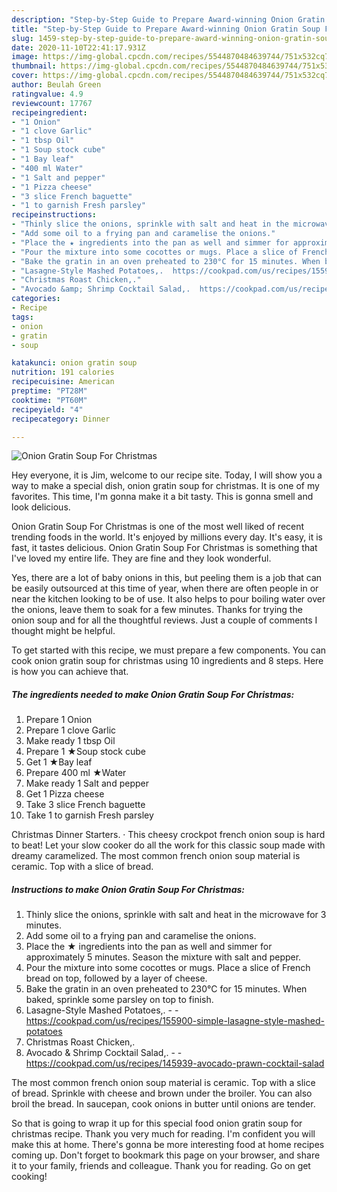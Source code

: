 ```yaml
---
description: "Step-by-Step Guide to Prepare Award-winning Onion Gratin Soup For Christmas"
title: "Step-by-Step Guide to Prepare Award-winning Onion Gratin Soup For Christmas"
slug: 1459-step-by-step-guide-to-prepare-award-winning-onion-gratin-soup-for-christmas
date: 2020-11-10T22:41:17.931Z
image: https://img-global.cpcdn.com/recipes/5544870484639744/751x532cq70/onion-gratin-soup-for-christmas-recipe-main-photo.jpg
thumbnail: https://img-global.cpcdn.com/recipes/5544870484639744/751x532cq70/onion-gratin-soup-for-christmas-recipe-main-photo.jpg
cover: https://img-global.cpcdn.com/recipes/5544870484639744/751x532cq70/onion-gratin-soup-for-christmas-recipe-main-photo.jpg
author: Beulah Green
ratingvalue: 4.9
reviewcount: 17767
recipeingredient:
- "1 Onion"
- "1 clove Garlic"
- "1 tbsp Oil"
- "1 Soup stock cube"
- "1 Bay leaf"
- "400 ml Water"
- "1 Salt and pepper"
- "1 Pizza cheese"
- "3 slice French baguette"
- "1 to garnish Fresh parsley"
recipeinstructions:
- "Thinly slice the onions, sprinkle with salt and heat in the microwave for 3 minutes."
- "Add some oil to a frying pan and caramelise the onions."
- "Place the ★ ingredients into the pan as well and simmer for approximately 5 minutes. Season the mixture with salt and pepper."
- "Pour the mixture into some cocottes or mugs. Place a slice of French bread on top, followed by a layer of cheese."
- "Bake the gratin in an oven preheated to 230°C for 15 minutes. When baked, sprinkle some parsley on top to finish."
- "Lasagne-Style Mashed Potatoes,.  https://cookpad.com/us/recipes/155900-simple-lasagne-style-mashed-potatoes"
- "Christmas Roast Chicken,."
- "Avocado &amp; Shrimp Cocktail Salad,.  https://cookpad.com/us/recipes/145939-avocado-prawn-cocktail-salad"
categories:
- Recipe
tags:
- onion
- gratin
- soup

katakunci: onion gratin soup 
nutrition: 191 calories
recipecuisine: American
preptime: "PT28M"
cooktime: "PT60M"
recipeyield: "4"
recipecategory: Dinner

---
```



![Onion Gratin Soup For Christmas](https://img-global.cpcdn.com/recipes/5544870484639744/751x532cq70/onion-gratin-soup-for-christmas-recipe-main-photo.jpg)

Hey everyone, it is Jim, welcome to our recipe site. Today, I will show you a way to make a special dish, onion gratin soup for christmas. It is one of my favorites. This time, I'm gonna make it a bit tasty. This is gonna smell and look delicious.

Onion Gratin Soup For Christmas is one of the most well liked of recent trending foods in the world. It's enjoyed by millions every day. It's easy, it is fast, it tastes delicious. Onion Gratin Soup For Christmas is something that I've loved my entire life. They are fine and they look wonderful.

Yes, there are a lot of baby onions in this, but peeling them is a job that can be easily outsourced at this time of year, when there are often people in or near the kitchen looking to be of use. It also helps to pour boiling water over the onions, leave them to soak for a few minutes. Thanks for trying the onion soup and for all the thoughtful reviews. Just a couple of comments I thought might be helpful.


To get started with this recipe, we must prepare a few components. You can cook onion gratin soup for christmas using 10 ingredients and 8 steps. Here is how you can achieve that.

<!--inarticleads1-->

##### The ingredients needed to make Onion Gratin Soup For Christmas:

1. Prepare 1 Onion
1. Prepare 1 clove Garlic
1. Make ready 1 tbsp Oil
1. Prepare 1 ★Soup stock cube
1. Get 1 ★Bay leaf
1. Prepare 400 ml ★Water
1. Make ready 1 Salt and pepper
1. Get 1 Pizza cheese
1. Take 3 slice French baguette
1. Take 1 to garnish Fresh parsley


Christmas Dinner Starters. · This cheesy crockpot french onion soup is hard to beat! Let your slow cooker do all the work for this classic soup made with dreamy caramelized. The most common french onion soup material is ceramic. Top with a slice of bread. 

<!--inarticleads2-->

##### Instructions to make Onion Gratin Soup For Christmas:

1. Thinly slice the onions, sprinkle with salt and heat in the microwave for 3 minutes.
1. Add some oil to a frying pan and caramelise the onions.
1. Place the ★ ingredients into the pan as well and simmer for approximately 5 minutes. Season the mixture with salt and pepper.
1. Pour the mixture into some cocottes or mugs. Place a slice of French bread on top, followed by a layer of cheese.
1. Bake the gratin in an oven preheated to 230°C for 15 minutes. When baked, sprinkle some parsley on top to finish.
1. Lasagne-Style Mashed Potatoes,. -  - https://cookpad.com/us/recipes/155900-simple-lasagne-style-mashed-potatoes
1. Christmas Roast Chicken,.
1. Avocado &amp; Shrimp Cocktail Salad,. -  - https://cookpad.com/us/recipes/145939-avocado-prawn-cocktail-salad


The most common french onion soup material is ceramic. Top with a slice of bread. Sprinkle with cheese and brown under the broiler. You can also broil the bread. In saucepan, cook onions in butter until onions are tender. 

So that is going to wrap it up for this special food onion gratin soup for christmas recipe. Thank you very much for reading. I'm confident you will make this at home. There's gonna be more interesting food at home recipes coming up. Don't forget to bookmark this page on your browser, and share it to your family, friends and colleague. Thank you for reading. Go on get cooking!
